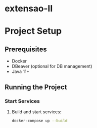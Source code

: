 # extensao-II

# Project Setup

## Prerequisites
- Docker
- DBeaver (optional for DB management)
- Java 11+

## Running the Project

### Start Services
1. Build and start services:
   ```bash
   docker-compose up --build
